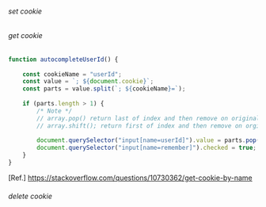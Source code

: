 ###### set cookie
  
###### get cookie  
```js
function autocompleteUserId() {
	
	const cookieName = "userId";
	const value = `; ${document.cookie}`;
	const parts = value.split(`; ${cookieName}=`);
	
	if (parts.length > 1) {
		/* Note */
		// array.pop() return last of index and then remove on original array
		// array.shift(); return first of index and then remove on orginal array
		
		document.querySelector("input[name=userId]").value = parts.pop().split(';').shift();
		document.querySelector("input[name=remember]").checked = true;
	}
}
```
[Ref.] https://stackoverflow.com/questions/10730362/get-cookie-by-name  

###### delete cookie  
  
